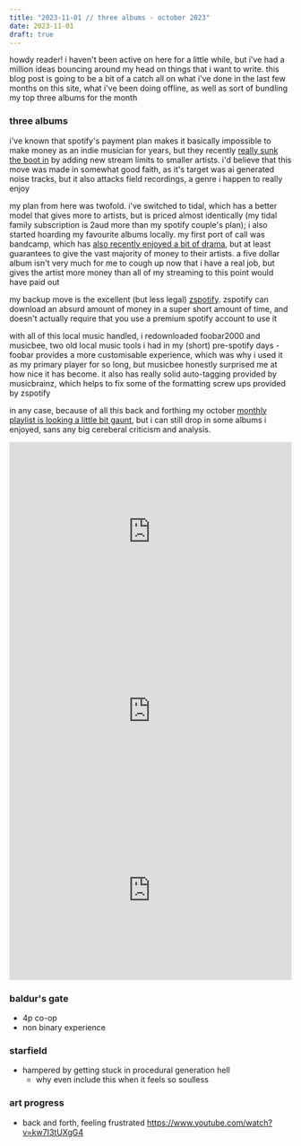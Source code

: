 ```yaml
---
title: "2023-11-01 // three albums - october 2023"
date: 2023-11-01
draft: true
---
```


howdy reader! i haven't been active on here for a little while, but i've had a million ideas bouncing around my head on things that i want to write. this blog post is going to be a bit of a catch all on what i've done in the last few months on this site, what i've been doing offline, as well as sort of bundling my top three albums for the month

### three albums
i've known that spotify's payment plan makes it basically impossible to make money as an indie musician for years, but they recently [really sunk the boot in](https://www.billboard.com/pro/spotify-changing-how-pays-artists-stream-thresholds) by adding new stream limits to smaller artists. i'd believe that this move was made in somewhat good faith, as it's target was ai generated noise tracks, but it also attacks field recordings, a genre i happen to really enjoy

my plan from here was twofold. i've switched to tidal, which has a better model that gives more to artists, but is priced almost identically (my tidal family subscription is 2aud more than my spotify couple's plan); i also started hoarding my favourite albums locally. my first port of call was bandcamp, which has [also recently enjoyed a bit of drama](https://www.billboard.com/pro/bandcamp-employees-layoffs-sale-to-songtradr/), but at least guarantees to give the vast majority of money to their artists. a five dollar album isn't very much for me to cough up now that i have a real job, but gives the artist more money than all of my streaming to this point would have paid out

my backup move is the excellent (but less legal) [zspotify](zshttps://github.com/jsavargas/zspotifypotify). zspotify can download an absurd amount of money in a super short amount of time, and doesn't actually require that you use a premium spotify account to use it

with all of this local music handled, i redownloaded foobar2000 and musicbee, two old local music tools i had in my (short) pre-spotify days - foobar provides a more customisable experience, which was why i used it as my primary player for so long, but musicbee honestly surprised me at how nice it has become. it also has really solid auto-tagging provided by musicbrainz, which helps to fix some of the formatting screw ups provided by zspotify

in any case, because of all this back and forthing my october [monthly playlist is looking a little bit gaunt](https://open.spotify.com/playlist/3Txr3rv2geMLw1XWzxSXCG?si=98ef2e5955954335), but i can still drop in some albums i enjoyed, sans any big cereberal criticism and analysis. 

<iframe style="border: 0; width: 100%; height: 320px;" src="https://bandcamp.com/EmbeddedPlayer/album=708339886/size=large/bgcol=ffffff/linkcol=0687f5/artwork=small/transparent=true/" seamless><a href="https://nobonoko.bandcamp.com/album/music-for-animal-caf-s-2">Music For Animal Cafés by nobonoko</a></iframe>

<iframe style="border: 0; width: 100%; height: 320px;" src="https://bandcamp.com/EmbeddedPlayer/album=68305864/size=large/bgcol=ffffff/linkcol=0687f5/artwork=small/transparent=true/" seamless><a href="https://haroldbudd.bandcamp.com/album/avalon-sutra">Avalon Sutra by Harold Budd</a></iframe>

<iframe style="border: 0; width: 100%; height: 320px;" src="https://bandcamp.com/EmbeddedPlayer/album=3618997054/size=large/bgcol=ffffff/linkcol=0687f5/artwork=small/transparent=true/" seamless><a href="https://sevdaliza.bandcamp.com/album/ison">ISON by Sevdaliza</a></iframe>

### baldur's gate
- 4p co-op
- non binary experience

### starfield
- hampered by getting stuck in procedural generation hell
  - why even include this when it feels so soulless

### art progress
- back and forth, feeling frustrated
https://www.youtube.com/watch?v=kw7I3tUXgG4